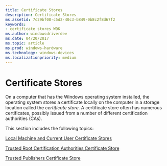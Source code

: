 ```yaml
---
title: Certificate Stores
description: Certificate Stores
ms.assetid: 7c29bf08-c5d2-40c3-b849-0b8c2f8d67f2
keywords:
- certificate stores WDK
ms.author: windowsdriverdev
ms.date: 04/20/2017
ms.topic: article
ms.prod: windows-hardware
ms.technology: windows-devices
ms.localizationpriority: medium
---
```


# Certificate Stores


On a computer that has the Windows operating system installed, the operating system stores a certificate locally on the computer in a storage location called the *certificate store*. A certificate store often has numerous certificates, possibly issued from a number of different certification authorities (CAs).

This section includes the following topics:

[Local Machine and Current User Certificate Stores](local-machine-and-current-user-certificate-stores.md)

[Trusted Root Certification Authorities Certificate Store](trusted-root-certification-authorities-certificate-store.md)

[Trusted Publishers Certificate Store](trusted-publishers-certificate-store.md)

 

 





